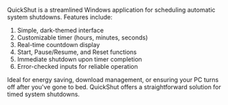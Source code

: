 QuickShut is a streamlined Windows application for scheduling automatic system shutdowns. Features include:

1. Simple, dark-themed interface
2. Customizable timer (hours, minutes, seconds)
3. Real-time countdown display
4. Start, Pause/Resume, and Reset functions
5. Immediate shutdown upon timer completion
6. Error-checked inputs for reliable operation

Ideal for energy saving, download management, or ensuring your PC turns off after you've gone to bed. QuickShut offers a straightforward solution for timed system shutdowns.
